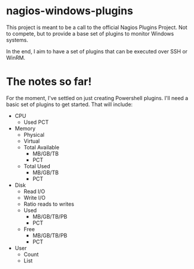 # nagios-windows-plugins
This project is meant to be a call to the official Nagios Plugins Project. Not to compete, but to provide a base set of plugins to monitor Windows systems.

In the end, I aim to have a set of plugins that can be executed over SSH or WinRM.


# The notes so far!

For the moment, I've settled on just creating Powershell plugins. I'll need a basic set of plugins to get started. That will include:
- CPU
	- Used PCT
- Memory
	- Physical
	- Virtual
	- Total Available
		- MB/GB/TB
		- PCT
	- Total Used
		- MB/GB/TB
		- PCT
- Disk
	- Read I/O
	- Write I/O
	- Ratio reads to writes
	- Used
		- MB/GB/TB/PB
		- PCT
	- Free
		- MB/GB/TB/PB
		- PCT
- User
	- Count
	- List


